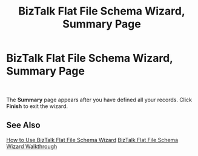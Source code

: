 ﻿---
title: BizTalk Flat File Schema Wizard, Summary Page
TOCTitle: BizTalk Flat File Schema Wizard, Summary Page
ms:assetid: b9e13b61-1ba3-461d-ad39-d8f5a3929498
ms:mtpsurl: https://msdn.microsoft.com/en-us/library/Aa578315(v=BTS.80)
ms:contentKeyID: 51530792
ms.date: 08/30/2017
mtps_version: v=BTS.80
f1_keywords:
- bts10.ffwizard.summary
---

# BizTalk Flat File Schema Wizard, Summary Page

 

The **Summary** page appears after you have defined all your records. Click **Finish** to exit the wizard.

## See Also

[How to Use BizTalk Flat File Schema Wizard](https://msdn.microsoft.com/library/aa577936\(v=bts.80\))  
[BizTalk Flat File Schema Wizard Walkthrough](https://msdn.microsoft.com/library/aa577613\(v=bts.80\))

